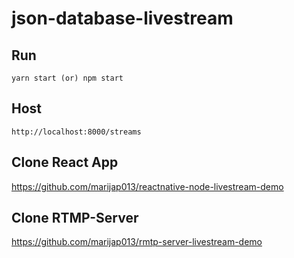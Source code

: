# json-database-livestream

## Run

```
yarn start (or) npm start
```

## Host
```
http://localhost:8000/streams
```

## Clone React App

https://github.com/marijap013/reactnative-node-livestream-demo


## Clone RTMP-Server

https://github.com/marijap013/rmtp-server-livestream-demo
